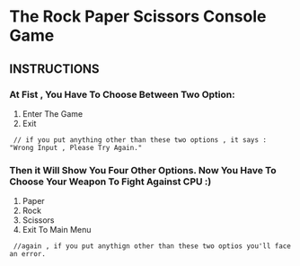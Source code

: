 # The Rock Paper Scissors Console Game


## INSTRUCTIONS

### At Fist , You Have To Choose Between Two Option:
1. Enter The Game
2. Exit

```
 // if you put anything other than these two options , it says : "Wrong Input , Please Try Again."
```

### Then it Will Show You Four Other Options. Now You Have To Choose Your Weapon To Fight Against CPU :)
1. Paper
2. Rock
3. Scissors
4. Exit To Main Menu

```
 //again , if you put anythign other than these two optios you'll face an error.
```


